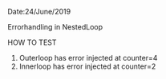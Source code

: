 Date:24/June/2019

Errorhandling in NestedLoop

HOW TO TEST

1) Outerloop has error injected at counter=4
2) Innerloop has error injected at counter=2